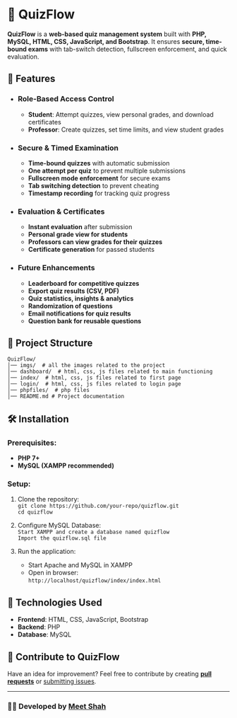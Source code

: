# 🎯 QuizFlow  

**QuizFlow** is a **web-based quiz management system** built with **PHP, MySQL, HTML, CSS, JavaScript, and Bootstrap**. It ensures **secure, time-bound exams** with tab-switch detection, fullscreen enforcement, and quick evaluation.  

## 🚀 Features  

- ###  Role-Based Access Control  
  - **Student**: Attempt quizzes, view personal grades, and download certificates  
  - **Professor**: Create quizzes, set time limits, and view student grades  

- ###  Secure & Timed Examination  
  - **Time-bound quizzes** with automatic submission  
  - **One attempt per quiz** to prevent multiple submissions  
  - **Fullscreen mode enforcement** for secure exams  
  - **Tab switching detection** to prevent cheating  
  - **Timestamp recording** for tracking quiz progress  

- ###  Evaluation & Certificates  
  - **Instant evaluation** after submission  
  - **Personal grade view for students**  
  - **Professors can view grades for their quizzes**  
  - **Certificate generation** for passed students  

- ###  Future Enhancements  
  - **Leaderboard for competitive quizzes**  
  - **Export quiz results (CSV, PDF)**  
  - **Quiz statistics, insights & analytics**  
  - **Randomization of questions**  
  - **Email notifications for quiz results**  
  - **Question bank for reusable questions**   

## 📁 Project Structure  

```
QuizFlow/  
│── imgs/  # all the images related to the project
│── dashboard/  # html, css, js files related to main functioning
│── index/  # html, css, js files related to first page
│── login/  # html, css, js files related to login page
│── phpfiles/  # php files
│── README.md # Project documentation  
```

## 🛠️ Installation

### Prerequisites:
- **PHP 7+**  
- **MySQL (XAMPP recommended)**  

### Setup:

1. Clone the repository:  
   ```git clone https://github.com/your-repo/quizflow.git```  
   ```cd quizflow```
    
2. Configure MySQL Database:  
    ```Start XAMPP and create a database named quizflow```  
    ```Import the quizflow.sql file```

3. Run the application:  
    - Start Apache and MySQL in XAMPP
    - Open in browser:  
      ```http://localhost/quizflow/index/index.html```
    
## 📌 Technologies Used

- **Frontend**: HTML, CSS, JavaScript, Bootstrap
- **Backend**: PHP
- **Database**: MySQL

## 🤝 Contribute to QuizFlow  

Have an idea for improvement? Feel free to contribute by creating [**pull requests**](https://github.com/themeetshah/quizflow/pulls) or [submitting issues](https://github.com/themeetshah/quizflow/issues).  

---

### 👨‍💻 Developed by [**Meet Shah**](https://github.com/themeetshah)
